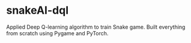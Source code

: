 # snakeAI-dql
Applied Deep Q-learning algorithm to train Snake game. Built everything from scratch using Pygame and PyTorch.
